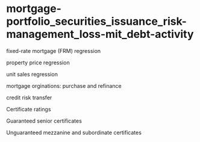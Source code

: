 # mortgage-portfolio_securities_issuance_risk-management_loss-mit_debt-activity

fixed-rate mortgage (FRM) regression

property price regression

unit sales regression

mortgage orginations: purchase and refinance

credit risk transfer

Certificate ratings

Guaranteed senior certificates

Unguaranteed mezzanine and subordinate certificates
